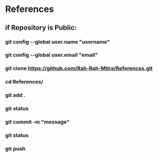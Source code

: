 # References
 ## if Repository is Public:
 ###  git config --global user.name "username"
 ###  git config --global user.email "email"
 ###  git clone https://github.com/Rah-Rah-Mitra/References.git
 ###  cd References/
 ###  git add .
 ###  git status
 ###  git commit -m "message"
 ###  git status
 ###  git push
